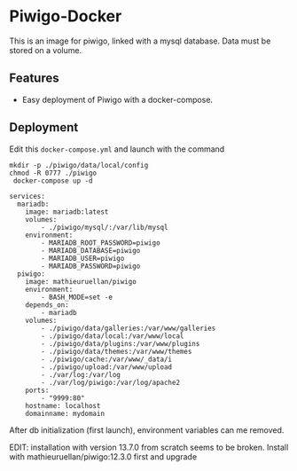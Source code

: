 # Piwigo-Docker

This is an image for piwigo, linked with a mysql database.
Data must be stored on a volume.

## Features
- Easy deployment of Piwigo with a docker-compose.

## Deployment

Edit this `docker-compose.yml` and launch with the command 

```
mkdir -p ./piwigo/data/local/config
chmod -R 0777 ./piwigo
 docker-compose up -d 
```

```
services:
  mariadb:
    image: mariadb:latest
    volumes:
        - ./piwigo/mysql/:/var/lib/mysql
    environment:
        - MARIADB_ROOT_PASSWORD=piwigo
        - MARIADB_DATABASE=piwigo
        - MARIADB_USER=piwigo
        - MARIADB_PASSWORD=piwigo
  piwigo:
    image: mathieuruellan/piwigo
    environment:
        - BASH_MODE=set -e
    depends_on:
        - mariadb
    volumes:
        - ./piwigo/data/galleries:/var/www/galleries
        - ./piwigo/data/local:/var/www/local
        - ./piwigo/data/plugins:/var/www/plugins
        - ./piwigo/data/themes:/var/www/themes
        - ./piwigo/cache:/var/www/_data/i
        - ./piwigo/upload:/var/www/upload
        - ./var/log:/var/log
        - ./var/log/piwigo:/var/log/apache2
    ports:
        - "9999:80"
    hostname: localhost
    domainname: mydomain

```

After db initialization (first launch), environment variables can me removed.


EDIT: installation with version 13.7.0 from scratch  seems to be broken.
Install with mathieuruellan/piwigo:12.3.0 first and upgrade
